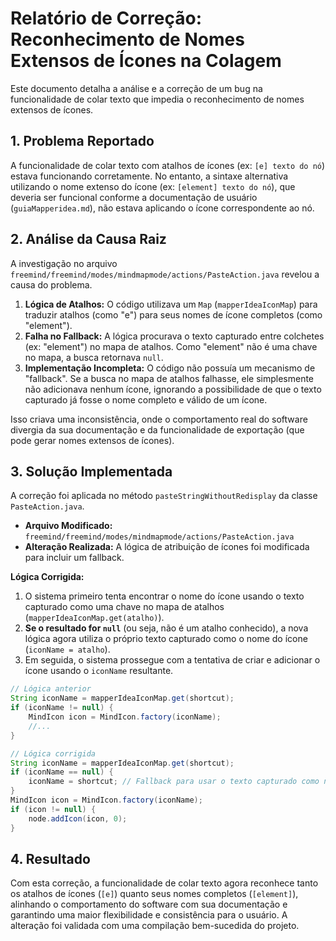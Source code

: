 # Relatório de Correção: Reconhecimento de Nomes Extensos de Ícones na Colagem

Este documento detalha a análise e a correção de um bug na funcionalidade de colar texto que impedia o reconhecimento de nomes extensos de ícones.

## 1. Problema Reportado

A funcionalidade de colar texto com atalhos de ícones (ex: `[e] texto do nó`) estava funcionando corretamente. No entanto, a sintaxe alternativa utilizando o nome extenso do ícone (ex: `[element] texto do nó`), que deveria ser funcional conforme a documentação de usuário (`guiaMapperidea.md`), não estava aplicando o ícone correspondente ao nó.

## 2. Análise da Causa Raiz

A investigação no arquivo `freemind/freemind/modes/mindmapmode/actions/PasteAction.java` revelou a causa do problema.

1.  **Lógica de Atalhos:** O código utilizava um `Map` (`mapperIdeaIconMap`) para traduzir atalhos (como "e") para seus nomes de ícone completos (como "element").
2.  **Falha no Fallback:** A lógica procurava o texto capturado entre colchetes (ex: "element") no mapa de atalhos. Como "element" não é uma chave no mapa, a busca retornava `null`.
3.  **Implementação Incompleta:** O código não possuía um mecanismo de "fallback". Se a busca no mapa de atalhos falhasse, ele simplesmente não adicionava nenhum ícone, ignorando a possibilidade de que o texto capturado já fosse o nome completo e válido de um ícone.

Isso criava uma inconsistência, onde o comportamento real do software divergia da sua documentação e da funcionalidade de exportação (que pode gerar nomes extensos de ícones).

## 3. Solução Implementada

A correção foi aplicada no método `pasteStringWithoutRedisplay` da classe `PasteAction.java`.

-   **Arquivo Modificado:** `freemind/freemind/modes/mindmapmode/actions/PasteAction.java`
-   **Alteração Realizada:** A lógica de atribuição de ícones foi modificada para incluir um fallback.

**Lógica Corrigida:**
1.  O sistema primeiro tenta encontrar o nome do ícone usando o texto capturado como uma chave no mapa de atalhos (`mapperIdeaIconMap.get(atalho)`).
2.  **Se o resultado for `null`** (ou seja, não é um atalho conhecido), a nova lógica agora utiliza o próprio texto capturado como o nome do ícone (`iconName = atalho`).
3.  Em seguida, o sistema prossegue com a tentativa de criar e adicionar o ícone usando o `iconName` resultante.

```java
// Lógica anterior
String iconName = mapperIdeaIconMap.get(shortcut);
if (iconName != null) {
    MindIcon icon = MindIcon.factory(iconName);
    //...
}

// Lógica corrigida
String iconName = mapperIdeaIconMap.get(shortcut);
if (iconName == null) {
    iconName = shortcut; // Fallback para usar o texto capturado como nome do ícone
}
MindIcon icon = MindIcon.factory(iconName);
if (icon != null) {
    node.addIcon(icon, 0);
}
```

## 4. Resultado

Com esta correção, a funcionalidade de colar texto agora reconhece tanto os atalhos de ícones (`[e]`) quanto seus nomes completos (`[element]`), alinhando o comportamento do software com sua documentação e garantindo uma maior flexibilidade e consistência para o usuário. A alteração foi validada com uma compilação bem-sucedida do projeto.
